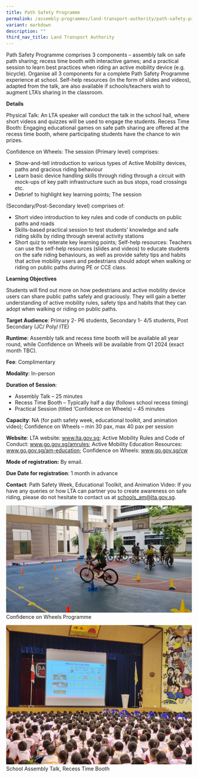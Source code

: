 ```yaml
---
title: Path Safety Programme
permalink: /assembly-programmes/land-transport-authority/path-safety-programme/
variant: markdown
description: ""
third_nav_title: Land Transport Authority
---
```

Path Safety Programme comprises 3 components – assembly talk on safe path sharing; recess time booth with interactive games; and a practical session to learn best practices when riding an active mobility device (e.g. bicycle). Organise all 3 components for a complete Path Safety Programme experience at school. Self-help resources (in the form of slides and videos), adapted from the talk, are also available if schools/teachers wish to augment LTA’s sharing in the classroom. 

**Details**

Physical Talk: An LTA speaker will conduct the talk in the school hall, where short videos and quizzes will be used to engage the students. Recess Time Booth: Engaging educational games on safe path sharing are offered at the recess time booth, where participating students have the chance to win prizes. 

Confidence on Wheels: The session (Primary level) comprises: 
* Show-and-tell introduction to various types of Active Mobility devices, paths and gracious riding behaviour 
* Learn basic device handling skills through riding through a circuit with mock-ups of key path infrastructure such as bus stops, road crossings etc. 
* Debrief to highlight key learning points; The session 

(Secondary/Post-Secondary level) comprises of: 
* Short video introduction to key rules and code of conducts on public paths and roads 
* Skills-based practical session to test students’ knowledge and safe riding skills by riding through several activity stations 
* Short quiz to reiterate key learning points; Self-help resources: Teachers can use the self-help resources (slides and videos) to educate students on the safe riding behaviours, as well as provide safety tips and habits that active mobility users and pedestrians should adopt when walking or riding on public paths during PE or CCE class.

**Learning Objectives**

Students will find out more on how pedestrians and active mobility device users can share public paths safely and graciously. They will gain a better understanding of active mobility rules, safety tips and habits that they can adopt when walking or riding on public paths.

**Target Audience**: Primary 2- P6 students, Secondary 1- 4/5 students, Post Secondary (JC/ Poly/ ITE)

**Runtime**: Assembly talk and recess time booth will be available all year round, while Confidence on Wheels will be available from Q1 2024 (exact month TBC).

**Fee**: Complimentary

**Modality**: In-person

**Duration of Session**: 
* Assembly Talk – 25 minutes 
* Recess Time Booth – Typically half a day (follows school recess timing) 
* Practical Session (titled ‘Confidence on Wheels) – 45 minutes

**Capacity**: NA (for path safety week, educational toolkit, and animation video); Confidence on Wheels – min 30 pax, max 40 pax per session 

**Website**: LTA website: www.lta.gov.sg; Active Mobility Rules and Code of Conduct: www.go.gov.sg/amrules; Active Mobility Education Resources: www.go.gov.sg/am-education; Confidence on Wheels: www.go.gov.sg/cw

**Mode of registration:** By email.

**Due Date for registration**: 1 month in advance

**Contact**: Path Safety Week, Educational Toolkit, and Animation Video: If you have any queries or how LTA can partner you to create awareness on safe riding, please do not hesitate to contact us at schools_am@lta.gov.sg.


![](/images/path%20safety.png)
Confidence on Wheels Programme

![](/images/talk%20pic.jpg)
School Assembly Talk, Recess Time Booth